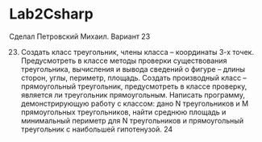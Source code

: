 # Lab2Csharp
Сделал Петровский Михаил. Вариант 23

23. Создать класс треугольник, члены класса – координаты 3-х точек. Предусмотреть в классе методы проверки существования треугольника, вычисления и вывода сведений о фигуре – длины сторон, углы, периметр, площадь. Создать производный класс – прямоугольный треугольник, предусмотреть в 
классе проверку, является ли треугольник прямоугольным. Написать программу, демонстрирующую работу с классом: дано N треугольников и M прямоугольных треугольников, найти среднюю площадь и минимальный периметр для N треугольников и прямоугольный треугольник с наибольшей гипотенузой. 
24
